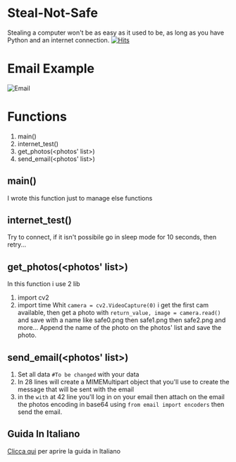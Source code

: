 # Steal-Not-Safe
Stealing a computer won't be as easy as it used to be, as long as you have Python and an internet connection.
[![Hits](https://hits.seeyoufarm.com/api/count/incr/badge.svg?url=https%3A%2F%2Fgithub.com%2FNoNameoN-A%2FSteal-Not-Safe&count_bg=%231C1C1C&title_bg=%231C1C1C&icon=protonmail.svg&icon_color=%23E7E7E7&title=Views+Count&edge_flat=false)](https://github.com/NoNameoN-A/Steal-Not-Safe)

# Email Example
![Email](https://github.com/NoNameoN-A/Steal-Not-Safe/blob/main/Photos/photo0.png)

# Functions
1. main()
2. internet_test()
3. get_photos(<photos' list>)
4. send_email(<photos' list>)

## main()
I wrote this function just to manage else functions

## internet_test()
Try to connect, if it isn't possibile go in sleep mode for 10 seconds, then retry...

## get_photos(<photos' list>)
In this function i use 2 lib
1. import cv2
2. import time
Whit `camera = cv2.VideoCapture(0)` i get the first cam available, then get a photo with `return_value, image = camera.read()` and save with a name like safe0.png then safe1.png then safe2.png and more...
Append the name of the photo on the photos' list and save the photo.

## send_email(<photos' list>)
1. Set all data `#To be changed` with your data
2. In 28 lines will create a MIMEMultipart object that you'll use to create the message that will be sent with the email
3. in the `with` at 42 line you'll log in on your email then attach on the email the photos encoding in base64 using `from email import encoders` then send the email.

## Guida In Italiano
[Clicca qui](https://www.inforge.net/forum/threads/scattare-delle-foto-non-appena-viene-aperto-il-vostro-pc-in-python.604848/) per aprire la guida in Italiano
